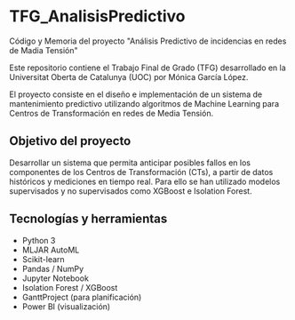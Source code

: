 # TFG_AnalisisPredictivo

Código y Memoria del proyecto "Análisis Predictivo de incidencias en redes de Madia Tensión"

Este repositorio contiene el Trabajo Final de Grado (TFG) desarrollado en la Universitat Oberta de Catalunya (UOC) por Mónica García López.  

El proyecto consiste en el diseño e implementación de un sistema de mantenimiento predictivo utilizando algoritmos de Machine Learning para Centros de Transformación en redes de Media Tensión.

## Objetivo del proyecto

Desarrollar un sistema que permita anticipar posibles fallos en los componentes de los Centros de Transformación (CTs), a partir de datos históricos y mediciones en tiempo real. Para ello se han utilizado modelos supervisados y no supervisados como XGBoost e Isolation Forest.

## Tecnologías y herramientas

- Python 3
- MLJAR AutoML
- Scikit-learn
- Pandas / NumPy
- Jupyter Notebook
- Isolation Forest / XGBoost
- GanttProject (para planificación)
- Power BI (visualización)

